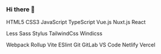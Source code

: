 ### Hi there 👋 
HTML5 CSS3 JavaScript TypeScript Vue.js Nuxt.js React

Less Sass Stylus TailwindCss Windicss

Webpack Rollup Vite ESlint Git GitLab VS Code Netlify Vercel
<!--
**rltpwns95/rltpwns95** is a ✨ _special_ ✨ repository because its `README.md` (this file) appears on your GitHub profile.

Here are some ideas to get you started:

- 🔭 I’m currently working on ...
- 🌱 I’m currently learning ...
- 👯 I’m looking to collaborate on ...
- 🤔 I’m looking for help with ...
- 💬 Ask me about ...
- 📫 How to reach me: ...
- 😄 Pronouns: ...
- ⚡ Fun fact: ...
-->
